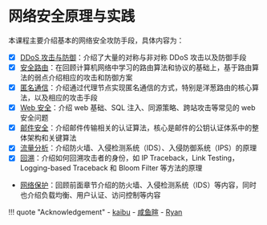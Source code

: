 # 网络安全原理与实践

本课程主要介绍基本的网络安全攻防手段，具体内容为：

- [x] [DDoS 攻击与防御](ddos.md)：介绍了大量的对称与非对称 DDoS 攻击以及防御手段
- [x] [安全路由](routesec.md)：在回顾计算机网络中学习的路由算法和协议的基础上，基于路由算法的弱点介绍相应的攻击和防御方案
- [x] [匿名通信](anonymity.md)：介绍通过代理节点实现匿名通信的方式，特别是洋葱路由的核心算法，以及相应的攻击手段
- [x] [Web 安全](./websec.md)：介绍 web 基础、SQL 注入、同源策略、跨站攻击等常见的 web 安全问题
- [x] [邮件安全](./mailsec.md)：介绍邮件传输相关的认证算法，核心是邮件的公钥认证体系中的整体架构和关键算法
- [x] [流量分析](./traffic.md)：介绍防火墙、入侵检测系统（IDS）、入侵防御系统（IPS）的原理
- [x] [回溯](./traceback.md)：介绍如何回溯攻击者的身份，如 IP Traceback，Link Testing，Logging-based Traceback 和 Bloom Filter 等方法的原理
- [网络保护](./webprotect.md)：回顾前面章节介绍的防火墙、入侵检测系统（IDS）等内容，同时也介绍负载均衡、用户认证、访问控制等内容

!!! quote "Acknowledgement"
    - [kaibu](https://list.zju.edu.cn/kaibu/netsec2024/)
    - [咸鱼暄](https://www.yuque.com/xianyuxuan/coding/netsec)
    - [Ryan](https://k5ms77k0o1.feishu.cn/wiki/LLHxwNl7AifNT9kJV17cT0S9noe)